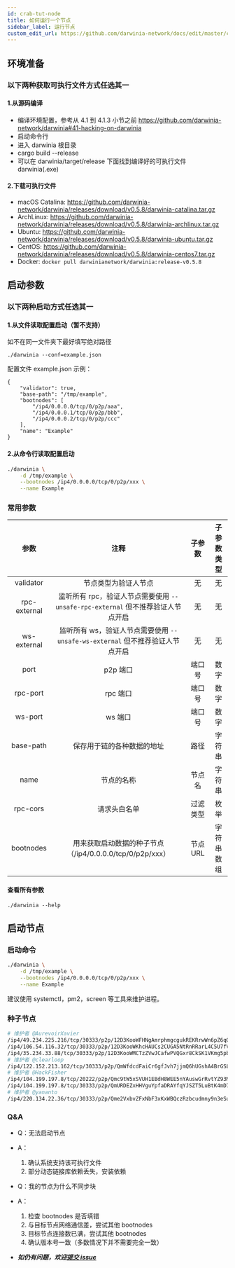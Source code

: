 ```yaml
---
id: crab-tut-node
title: 如何运行一个节点
sidebar_label: 运行节点
custom_edit_url: https://github.com/darwinia-network/docs/edit/master/content/zh-CN/crab-tut-node.md
---
```


## 环境准备

### 以下两种获取可执行文件方式任选其一

#### 1.从源码编译

- 编译环境配置，参考从 4.1 到 4.1.3 小节之前 https://github.com/darwinia-network/darwinia#41-hacking-on-darwinia
- 启动命令行
- 进入 darwinia 根目录
- cargo build --release
- 可以在 darwinia/target/release 下面找到编译好的可执行文件 darwinia(.exe)

#### 2.下载可执行文件

- macOS Catalina: https://github.com/darwinia-network/darwinia/releases/download/v0.5.8/darwinia-catalina.tar.gz
- ArchLinux: https://github.com/darwinia-network/darwinia/releases/download/v0.5.8/darwinia-archlinux.tar.gz
- Ubuntu: https://github.com/darwinia-network/darwinia/releases/download/v0.5.8/darwinia-ubuntu.tar.gz
- CentOS: https://github.com/darwinia-network/darwinia/releases/download/v0.5.8/darwinia-centos7.tar.gz
- Docker: `docker pull darwinianetwork/darwinia:release-v0.5.8`

## 启动参数

### 以下两种启动方式任选其一

#### 1.从文件读取配置启动（暂不支持）

如不在同一文件夹下最好填写绝对路径

```
./darwinia --conf=example.json
```

配置文件 example.json 示例：

```
{
	"validator": true,
	"base-path": "/tmp/example",
	"bootnodes": [
		"/ip4/0.0.0.0/tcp/0/p2p/aaa",
		"/ip4/0.0.0.1/tcp/0/p2p/bbb",
		"/ip4/0.0.0.2/tcp/0/p2p/ccc"
	],
	"name": "Example"
}
```

#### 2.从命令行读取配置启动

```sh
./darwinia \
	-d /tmp/example \
	--bootnodes /ip4/0.0.0.0/tcp/0/p2p/xxx \
	--name Example
```

### 常用参数

|     参数     |                                      注释                                       |  子参数  | 子参数类型 |
| :----------: | :-----------------------------------------------------------------------------: | :------: | :--------: |
|  validator   |                              节点类型为验证人节点                               |    无    |     无     |
| rpc-external | 监听所有 rpc，验证人节点需要使用 `--unsafe-rpc-external` 但不推荐验证人节点开启 |    无    |     无     |
| ws-external  |  监听所有 ws，验证人节点需要使用 `--unsafe-ws-external` 但不推荐验证人节点开启  |    无    |     无     |
|     port     |                                    p2p 端口                                     |  端口号  |    数字    |
|   rpc-port   |                                    rpc 端口                                     |  端口号  |    数字    |
|   ws-port    |                                     ws 端口                                     |  端口号  |    数字    |
|  base-path   |                           保存用于链的各种数据的地址                            |   路径   |   字符串   |
|     name     |                                   节点的名称                                    |  节点名  |   字符串   |
|   rpc-cors   |                                  请求头白名单                                   | 过滤类型 |    枚举    |
|  bootnodes   |            用来获取启动数据的种子节点（/ip4/0.0.0.0/tcp/0/p2p/xxx）             | 节点 URL | 字符串数组 |

#### 查看所有参数

```
./darwinia --help
```

## 启动节点

### 启动命令

```sh
./darwinia \
	-d /tmp/example \
	--bootnodes /ip4/0.0.0.0/tcp/0/p2p/xxx \
	--name Example
```

建议使用 systemctl，pm2，screen 等工具来维护进程。

### 种子节点

```sh
# 维护者 @AurevoirXavier
/ip4/49.234.225.216/tcp/30333/p2p/12D3KooWFHNgAmrphmgcgukREKRrwWn6pZ6qQ8eFVXsRdnUQKZvL
/ip4/106.54.116.32/tcp/30333/p2p/12D3KooWKhcHAUCs2CUGA5NtRnRRarL4C5U7fVB4ycmHxDidZsrj
/ip4/35.234.33.88/tcp/30333/p2p/12D3KooWMCTzZVwJCafwPVQGxr8CkSK1VKmg5pbhjKjqgEwhywSe
# 维护者 @clearloop
/ip4/122.152.213.162/tcp/30333/p2p/QmWfdcdFaiCr6gfJvh7jjmQ6hUGshA4BrGSLSDMuFBf823
# 维护者 @HackFisher
/ip4/104.199.197.8/tcp/20222/p2p/Qmc9tW5xSVUH1EBdH8WEE5nYAuswGrRvtYZ93MAwH9fsZo
/ip4/104.199.197.8/tcp/30333/p2p/QmURDEZxHHVguYpfaDRAYfqYJSZT5LuBtK4mD7GXhfehtp
# 维护者 @yananto
/ip4/220.134.22.36/tcp/30333/p2p/Qme2VxbvZFxNbF3xKxWBQczRzbcudmny9n3eSube73ZmEw
```

### Q&A

- Q：无法启动节点
- A：
	1. 确认系统支持该可执行文件
	1. 部分动态链接库依赖丢失，安装依赖

- Q：我的节点为什么不同步块
- A：
	1. 检查 bootnodes 是否填错
	1. 与目标节点网络通信差，尝试其他 bootnodes
	1. 目标节点连接数已满，尝试其他 bootnodes
	1. 确认版本号一致（多数情况下并不需要完全一致）

- ***如仍有问题，欢迎[提交 issue]("https://github.com/darwinia-network/darwinia/issues/new")***
